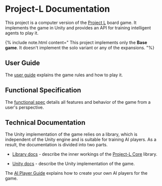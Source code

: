 <link rel='stylesheet' href='./css/markdown-alert.css'/>

# Project-L Documentation

This project is a computer version of the [Project L](https://www.boardcubator.com/games/project-l/) board game. It implements the game in Unity and provides an API for training intelligent agents to play it.

{% include note.html content="
This project implements only the **Base game**. It doesn't implement the solo variant or any of the expansions.
"%}

## User Guide

The [user guide](./UserDocs/index) explains the game rules and how to play it.

## Functional Specification

The [functional spec](./FunctionDocs/index) details all features and behavior of the game from a user's perspective.

## Technical Documentation

The Unity implementation of the game relies on a library, which is independent of the Unity engine and is suitable for training AI players. As a result, the documentation is divided into two parts.

- [Library docs](./TechnicalDocs/core/index) - describe the inner workings of the [Project-L Core](./ProjectLCoreDocs/index.html) library.

- [Unity docs](./TechnicalDocs/unity/index) - describe the Unity implementation of the game.

The [AI Player Guide](./AIPlayerGuide/index) explains how to create your own AI players for the game.
